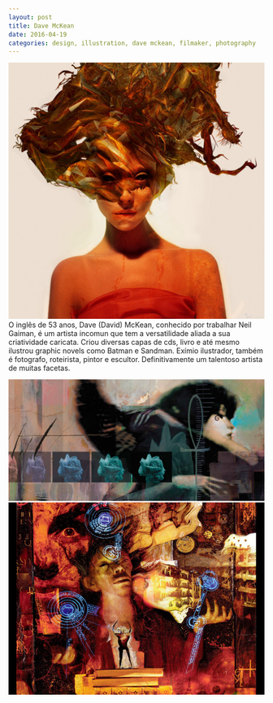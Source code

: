 ```yaml
---
layout: post
title: Dave McKean
date: 2016-04-19
categories: design, illustration, dave mckean, filmaker, photography
---
```


<img src="/images/fulls/08.jpg" class="fit image"> O inglês de 53 anos, Dave (David) McKean, conhecido por trabalhar Neil Gaiman, é um artista incomun que tem a versatilidade aliada a sua criatividade caricata. Criou diversas capas de cds, livro e até mesmo ilustrou graphic novels como Batman e Sandman. Exímio ilustrador, também é fotografo, roteirista, pintor e escultor. Definitivamente um talentoso artista de muitas facetas.


<img src="/images/fulls/08-1.jpg" class="fit image">
<img src="/images/fulls/08-2.jpg" class="fit image">
